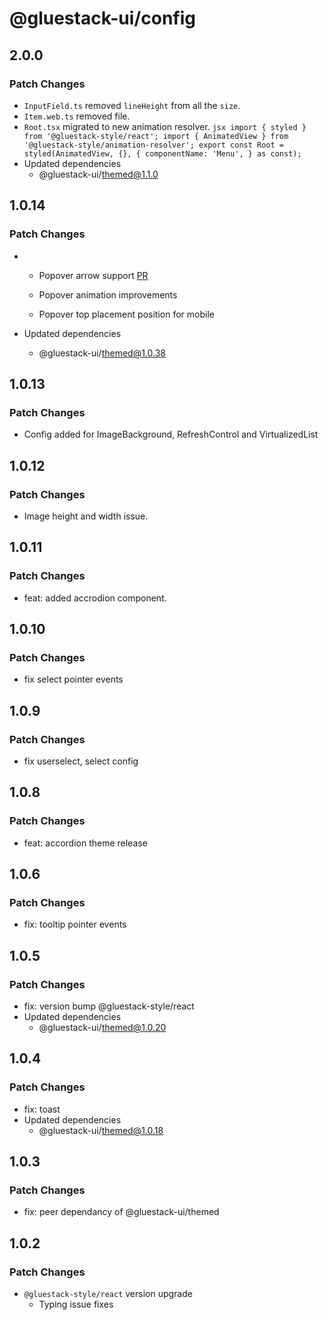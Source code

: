 # @gluestack-ui/config

## 2.0.0

### Patch Changes

- `InputField.ts` removed `lineHeight` from all the `size`.
- `Item.web.ts` removed file.
- `Root.tsx` migrated to new animation resolver.
  `jsx
import { styled } from '@gluestack-style/react';
import { AnimatedView } from '@gluestack-style/animation-resolver';
export const Root = styled(AnimatedView, {}, {
  componentName: 'Menu',
    } as const);
`
- Updated dependencies
  - @gluestack-ui/themed@1.1.0

## 1.0.14

### Patch Changes

- - Popover arrow support [PR](https://github.com/gluestack/gluestack-ui/pull/1677)
  - Popover animation improvements

  - Popover top placement position for mobile

- Updated dependencies
  - @gluestack-ui/themed@1.0.38

## 1.0.13

### Patch Changes

- Config added for ImageBackground, RefreshControl and VirtualizedList

## 1.0.12

### Patch Changes

- Image height and width issue.

## 1.0.11

### Patch Changes

- feat: added accrodion component.

## 1.0.10

### Patch Changes

- fix select pointer events

## 1.0.9

### Patch Changes

- fix userselect, select config

## 1.0.8

### Patch Changes

- feat: accordion theme release

## 1.0.6

### Patch Changes

- fix: tooltip pointer events

## 1.0.5

### Patch Changes

- fix: version bump @gluestack-style/react
- Updated dependencies
  - @gluestack-ui/themed@1.0.20

## 1.0.4

### Patch Changes

- fix: toast
- Updated dependencies
  - @gluestack-ui/themed@1.0.18

## 1.0.3

### Patch Changes

- fix: peer dependancy of @gluestack-ui/themed

## 1.0.2

### Patch Changes

- `@gluestack-style/react` version upgrade
  - Typing issue fixes
